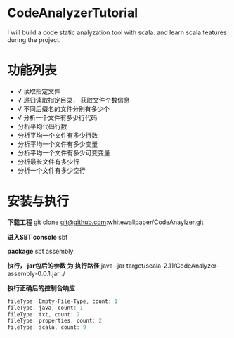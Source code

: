 # CodeAnalyzerTutorial
I will build a code static analyzation tool with scala. and learn scala features during the project.

# 功能列表 #

* √ 读取指定文件
* √ 递归读取指定目录， 获取文件个数信息
* √ 不同后缀名的文件分别有多少个
* √ 分析一个文件有多少行代码
* 分析平均代码行数
* 分析平均一个文件有多少行数
* 分析平均一个文件有多少变量
* 分析平均一个文件有多少可变变量
* 分析最长文件有多少行
* 分析一个文件有多少空行

# 安装与执行 #

**下载工程**
git clone git@github.com:whitewallpaper/CodeAnaylzer.git

**进入SBT console**
sbt

**package**
sbt assembly

**执行， jar包后的参数 为 执行路径**
java -jar target/scala-2.11/CodeAnalyzer-assembly-0.0.1.jar ./

**执行正确后的控制台响应**
~~~ scala
fileType: Empty-File-Type, count: 1
fileType: java, count: 1
fileType: txt, count: 2
fileType: properties, count: 2
fileType: scala, count: 9
~~~
